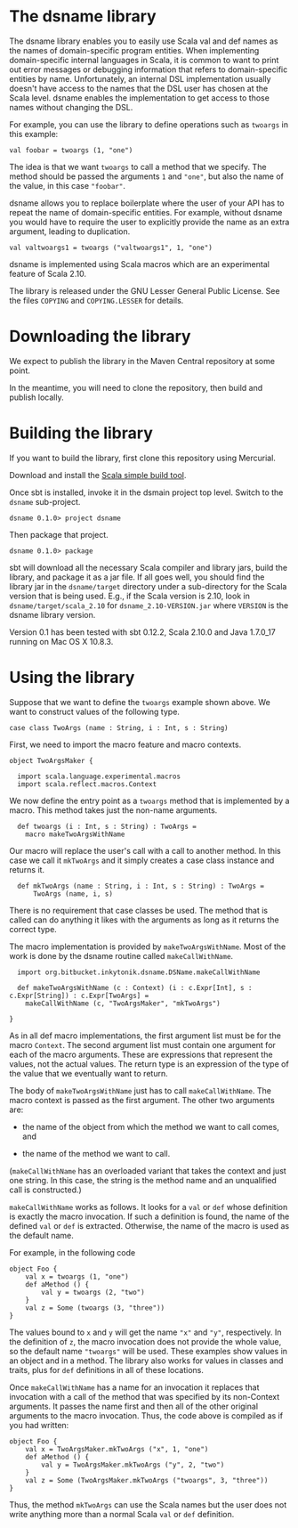 The dsname library
==================

The dsname library enables you to easily use Scala val and def names as the
names of domain-specific program entities.
When implementing domain-specific internal languages in Scala, it is common
to want to print out error messages or debugging information that refers to
domain-specific entities by name.
Unfortunately, an internal DSL implementation usually doesn't have access
to the names that the DSL user has chosen at the Scala level.
dsname enables the implementation to get access to those names without
changing the DSL.

For example, you can use the library to define operations such as `twoargs`
in this example:

    val foobar = twoargs (1, "one")

The idea is that we want `twoargs` to call a method that we specify.
The method should be passed the arguments `1` and `"one"`, but also the
name of the value, in this case `"foobar"`.

dsname allows you to replace boilerplate where the user of your API has to
repeat the name of domain-specific entities.
For example, without dsname you would have to require the user to
explicitly provide the name as an extra argument, leading to duplication.

    val valtwoargs1 = twoargs ("valtwoargs1", 1, "one")

dsname is implemented using Scala macros which are an experimental feature
of Scala 2.10.

The library is released under the GNU Lesser General Public License. See the
files `COPYING` and `COPYING.LESSER` for details.

Downloading the library
=======================

We expect to publish the library in the Maven Central repository at some
point.

In the meantime, you will need to clone the repository, then build and
publish locally.

Building the library
====================

If you want to build the library, first clone this repository using
Mercurial.

Download and install the [Scala simple build tool](http://www.scala-sbt.org).

Once sbt is installed, invoke it in the dsmain project top level.
Switch to the `dsname` sub-project.

    dsname 0.1.0> project dsname

Then package that project.

    dsname 0.1.0> package

sbt will download all the necessary Scala compiler and library jars, build
the library, and package it as a jar file.
If all goes well, you should find the library jar in the `dsname/target`
directory under a sub-directory for the Scala version that is being used.
E.g., if the Scala version is 2.10, look in `dsname/target/scala_2.10` for
`dsname_2.10-VERSION.jar` where `VERSION` is the dsname library version.

Version 0.1 has been tested with sbt 0.12.2, Scala 2.10.0 and Java
1.7.0_17 running on Mac OS X 10.8.3.

Using the library
=================

Suppose that we want to define the `twoargs` example shown above. We want
to construct values of the following type.

    case class TwoArgs (name : String, i : Int, s : String)

First, we need to import the macro feature and macro contexts.

    object TwoArgsMaker {

      import scala.language.experimental.macros
      import scala.reflect.macros.Context

We now define the entry point as a `twoargs` method that is implemented by
a macro.
This method takes just the non-name arguments.

      def twoargs (i : Int, s : String) : TwoArgs =
        macro makeTwoArgsWithName

Our macro will replace the user's call with a call to another method.
In this case we call it `mkTwoArgs` and it simply creates a case class
instance and returns it.

      def mkTwoArgs (name : String, i : Int, s : String) : TwoArgs =
          TwoArgs (name, i, s)

There is no requirement that case classes be used.
The method that is called can do anything it likes with the arguments as
long as it returns the correct type.

The macro implementation is provided by `makeTwoArgsWithName`.
Most of the work is done by the dsname routine called `makeCallWithName`.

      import org.bitbucket.inkytonik.dsname.DSName.makeCallWithName

      def makeTwoArgsWithName (c : Context) (i : c.Expr[Int], s : c.Expr[String]) : c.Expr[TwoArgs] =
        makeCallWithName (c, "TwoArgsMaker", "mkTwoArgs")

    }

As in all def macro implementations, the first argument list must be for
the macro `Context`.
The second argument list must contain one argument for each of the macro
arguments.
These are expressions that represent the values, not the actual values.
The return type is an expression of the type of the value that we
eventually want to return.

The body of `makeTwoArgsWithName` just has to call `makeCallWithName`.
The macro context is passed as the first argument.
The other two arguments are:

* the name of the object from which the method we want to call comes, and

* the name of the method we want to call.

(`makeCallWithName` has an overloaded variant that takes the context and
just one string.
In this case, the string is the method name and an unqualified call is
constructed.)

`makeCallWithName` works as follows.
It looks for a `val` or `def` whose definition is exactly the macro
invocation.
If such a definition is found, the name of the defined `val` or `def` is
extracted.
Otherwise, the name of the macro is used as the default name.

For example, in the following code

    object Foo {
        val x = twoargs (1, "one")
        def aMethod () {
            val y = twoargs (2, "two")
        }
        val z = Some (twoargs (3, "three"))
    }

The values bound to `x` and `y` will get the name `"x"` and `"y"`,
respectively.
In the definition of `z`, the macro invocation does not provide the whole
value, so the default name `"twoargs"` will be used.
These examples show values in an object and in a method.
The library also works for values in classes and traits, plus for `def`
definitions in all of these locations.

Once `makeCallWithName` has a name for an invocation it replaces that
invocation with a call of the method that was specified by its non-Context
arguments.
It passes the name first and then all of the other original arguments to
the macro invocation.
Thus, the code above is compiled as if you had written:

    object Foo {
        val x = TwoArgsMaker.mkTwoArgs ("x", 1, "one")
        def aMethod () {
            val y = TwoArgsMaker.mkTwoArgs ("y", 2, "two")
        }
        val z = Some (TwoArgsMaker.mkTwoArgs ("twoargs", 3, "three"))
    }

Thus, the method `mkTwoArgs` can use the Scala names but the user does not
write anything more than a normal Scala `val` or `def` definition.
